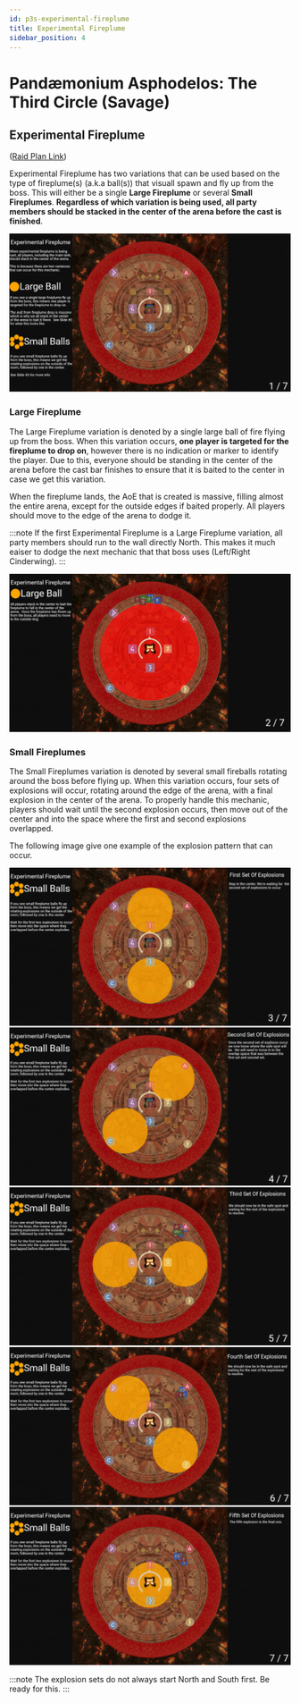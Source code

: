 ```yaml
---
id: p3s-experimental-fireplume
title: Experimental Fireplume
sidebar_position: 4
---
```

# Pandæmonium Asphodelos: The Third Circle (Savage)
## Experimental Fireplume 
([Raid Plan Link](https://raidplan.io/plan/q9cEUVuj28if1R7b))

Experimental Fireplume has two variations that can be used based on the type of fireplume(s) (a.k.a ball(s)) that visuall spawn and fly up from the boss. This will either be a single **Large Fireplume** or several **Small Fireplumes**.  **Regardless of which variation is being used, all party members should be stacked in the center of the arena before the cast is finished**.

![stack in the middle](/img/pandaemonium-asphodelos/the-third-circle/experimental-fireplume-1.png)

### Large Fireplume
The Large Fireplume variation is denoted by a single large ball of fire flying up from the boss.  When this variation occurs, **one player is targeted for the fireplume to drop on**, however there is no indication or marker to identify the player.  Due to this, everyone should be standing in the center of the arena before the cast bar finishes to ensure that it is baited to the center in case we get this variation.

When the fireplume lands, the AoE that is created is massive, filling almost the entire arena, except for the outside edges if baited properly.  All players should move to the edge of the arena to dodge it.

:::note
If the first Experimental Fireplume is a Large Fireplume variation, all party members should run to the wall directly North.  This makes it much eaiser to dodge the next mechanic that that boss uses (Left/Right Cinderwing).
:::

![Large Explosion](/img/pandaemonium-asphodelos/the-third-circle/experimental-fireplume-2.png)

### Small Fireplumes
The Small Fireplumes variation is denoted by several small fireballs rotating around the boss before flying up.  When this variation occurs, four sets of explosions will occur, rotating around the edge of the arena, with a final explosion in the center of the arena.  To properly handle this mechanic, players should wait until the second explosion occurs, then move out of the center and into the space where the first and second explosions overlapped.

The following image give one example of the explosion pattern that can occur.

![First Explosion](/img/pandaemonium-asphodelos/the-third-circle/experimental-fireplume-3.png)
![Second Explosion](/img/pandaemonium-asphodelos/the-third-circle/experimental-fireplume-4.png)
![Third Explosion](/img/pandaemonium-asphodelos/the-third-circle/experimental-fireplume-5.png)
![Fourth Explosion](/img/pandaemonium-asphodelos/the-third-circle/experimental-fireplume-6.png)
![Fifth Explosion](/img/pandaemonium-asphodelos/the-third-circle/experimental-fireplume-7.png)

:::note
The explosion sets do not always start North and South first. Be ready for this.
:::